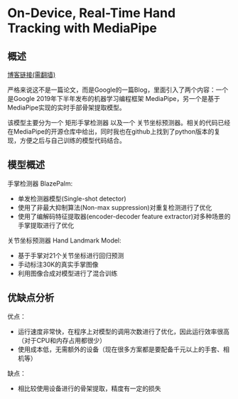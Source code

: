 # On-Device, Real-Time Hand Tracking with MediaPipe

## 概述

[博客链接(需翻墙)](https://ai.googleblog.com/2019/08/on-device-real-time-hand-tracking-with.html)

严格来说这不是一篇论文，而是Google的一篇Blog，里面引入了两个内容：一个是Google 2019年下半年发布的机器学习编程框架 MediaPipe，另一个是基于MediaPipe实现的实时手部骨架提取模型。

该模型主要分为一个 矩形手掌检测器 以及一个 关节坐标预测器。相关的代码已经在MediaPipe的开源仓库中给出，同时我也在github上找到了python版本的复现，方便之后与自己训练的模型代码结合。

## 模型概述

手掌检测器 BlazePalm:
- 单发检测器模型(Single-shot detector) 
- 使用了非最大抑制算法(Non-max suppression)对重复检测进行了优化
- 使用了编解码特征提取器(encoder-decoder feature extractor)对多种场景的手掌提取进行了优化

关节坐标预测器 Hand Landmark Model:
- 基于手掌对21个关节坐标进行回归预测
- 手动标注30K的真实手掌图像
- 利用图像合成对模型进行了混合训练

## 优缺点分析

优点：
- 运行速度非常快，在程序上对模型的调用次数进行了优化，因此运行效率很高（对于CPU和内存占用都很少）
- 使用成本低，无需额外的设备（现在很多方案都是要配备千元以上的手套、相机等）

缺点：
- 相比较使用设备进行的骨架提取，精度有一定的损失
